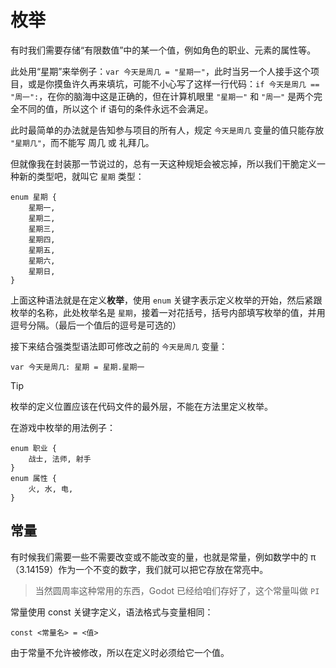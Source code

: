 # 枚举


有时我们需要存储“有限数值”中的某一个值，例如角色的职业、元素的属性等。

此处用“星期”来举例子：`var 今天是周几 = "星期一"`，此时当另一个人接手这个项目，或是你摸鱼许久再来填坑，可能不小心写了这样一行代码：`if 今天是周几 == "周一":`，在你的脑海中这是正确的，但在计算机眼里 `"星期一"` 和 `"周一"` 是两个完全不同的值，所以这个 if 语句的条件永远不会满足。

此时最简单的办法就是告知参与项目的所有人，规定 `今天是周几` 变量的值只能存放 `"星期几"`，而不能写 周几 或 礼拜几。

但就像我在封装那一节说过的，总有一天这种规矩会被忘掉，所以我们干脆定义一种新的类型吧，就叫它 `星期` 类型：

```gdscript
enum 星期 {
    星期一,
    星期二,
    星期三,
    星期四,
    星期五,
    星期六,
    星期日,
}
```

上面这种语法就是在定义**枚举**，使用 `enum` 关键字表示定义枚举的开始，然后紧跟枚举的名称，此处枚举名是 `星期`，接着一对花括号，括号内部填写枚举的值，并用逗号分隔。（最后一个值后的逗号是可选的）

接下来结合强类型语法即可修改之前的 `今天是周几` 变量：

```gdscript
var 今天是周几: 星期 = 星期.星期一
```

> [!tip]
> 
> 枚举的定义位置应该在代码文件的最外层，不能在方法里定义枚举。

在游戏中枚举的用法例子：

```gdscript
enum 职业 {
    战士, 法师, 射手
}
enum 属性 {
    火, 水, 电,
}
```

## 常量

有时候我们需要一些不需要改变或不能改变的量，也就是常量，例如数学中的 π （3.14159）作为一个不变的数字，我们就可以把它存放在常亮中。

> 当然圆周率这种常用的东西，Godot 已经给咱们存好了，这个常量叫做 `PI`

常量使用 const 关键字定义，语法格式与变量相同：

```
const <常量名> = <值>
```

由于常量不允许被修改，所以在定义时必须给它一个值。
